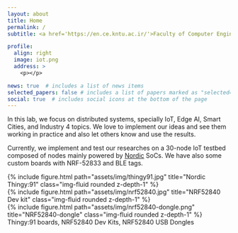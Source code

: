 ```yaml
---
layout: about
title: Home
permalink: /
subtitle: <a href='https://en.ce.kntu.ac.ir/'>Faculty of Computer Engineering</a><br><a href="en.kntu.ac.ir">K. N. Toosi University of Technology</a>

profile:
  align: right
  image: iot.png
  address: >
    <p></p>

news: true  # includes a list of news items
selected_papers: false # includes a list of papers marked as "selected={true}"
social: true  # includes social icons at the bottom of the page
---
```

<p>
In this lab, we focus on distributed systems, specially IoT, Edge AI, Smart Cities, and Industry 4 topics. 
We love to implement our ideas and see them working in practice and also let others know and use the results. 
</p>
<p>
	Currently, we implement and test our researches on a 30-node IoT testbed composed of nodes mainly powered by <a href="https://www.nordicsemi.com/">Nordic</a> SoCs. We have also some custom boards with NRF-52833 and BLE tags.
</p>
<div class="row">
    <div class="col-sm mt-3 mt-md-0">
        {% include figure.html path="assets/img/thingy91.jpg" title="Nordic Thingy:91" class="img-fluid rounded z-depth-1" %}
    </div>
    <div class="col-sm mt-3 mt-md-0">
        {% include figure.html path="assets/img/nrf52840.jpg" title="NRF52840 Dev kit" class="img-fluid rounded z-depth-1" %}
    </div>
    <div class="col-sm mt-3 mt-md-0">
        {% include figure.html path="assets/img/nrf52840-dongle.png" title="NRF52840-dongle" class="img-fluid rounded z-depth-1" %}
    </div>
</div>
<div class="caption">
    Thingy:91 boards, NRF52840 Dev Kits, NRF52840 USB Dongles
</div>
